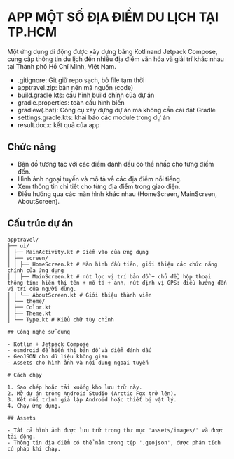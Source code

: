 # APP MỘT SỐ ĐỊA ĐIỂM DU LỊCH TẠI TP.HCM

Một ứng dụng di động được xây dựng bằng Kotlinand Jetpack Compose, cung cấp thông tin du lịch đến nhiều địa điểm văn hóa và giải trí khác nhau tại Thành phố Hồ Chí Minh, Việt Nam.

- .gitignore: Git giữ repo sạch, bỏ file tạm thời
- apptravel.zip: bản nén mã nguồn (code)
- build.gradle.kts: cấu hình build chính của dự án
- gradle.properties: toàn cấu hình biến
- gradlew(.bat): Công cụ xây dựng dự án mà không cần cài đặt Gradle
- settings.gradle.kts: khai báo các module trong dự án
- result.docx: kết quả của app

## Chức năng

- Bản đồ tương tác với các điểm đánh dấu có thể nhấp cho từng điểm đến.
- Hình ảnh ngoại tuyến và mô tả về các địa điểm nổi tiếng.
- Xem thông tin chi tiết cho từng địa điểm trong giao diện.
- Điều hướng qua các màn hình khác nhau (HomeScreen, MainScreen, AboutScreen).

## Cấu trúc dự án

```
apptravel/
├── ui/
│ ├── MainActivity.kt # Điểm vào của ứng dụng
│ ├── screen/
│ │ ├── HomeScreen.kt # Màn hình đầu tiên, giới thiệu các chức năng chính của ứng dụng
│ │ ├── MainScreen.kt # nút lọc vị trí bản đồ + chủ đề, hộp thoại thông tin: hiển thị tên + mô tả + ảnh, nút định vị GPS: điều hướng đến vị trí của người dùng.
│ │ └── AboutScreen.kt # Giới thiệu thành viên
│ └── theme/
│ ├── Color.kt
│ ├── Theme.kt
│ └── Type.kt # Kiểu chữ tùy chỉnh

## Công nghệ sử dụng

- Kotlin + Jetpack Compose
- osmdroid để hiển thị bản đồ và điểm đánh dấu
- GeoJSON cho dữ liệu không gian
- Assets cho hình ảnh và nội dung ngoại tuyến

# Cách chạy

1. Sao chép hoặc tải xuống kho lưu trữ này.
2. Mở dự án trong Android Studio (Arctic Fox trở lên).
3. Kết nối trình giả lập Android hoặc thiết bị vật lý.
4. Chạy ứng dụng.

## Assets

- Tất cả hình ảnh được lưu trữ trong thư mục 'assets/images/' và được tải động.
- Thông tin địa điểm có thể nằm trong tệp '.geojson', được phân tích cú pháp khi chạy.





